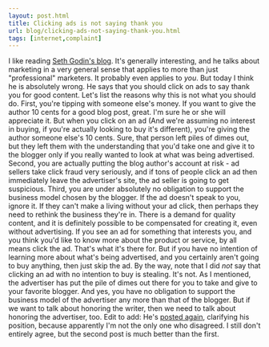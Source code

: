 ```yaml
---
layout: post.html
title: Clicking ads is not saying thank you
url: blog/clicking-ads-not-saying-thank-you.html
tags: [internet,complaint]
---
```

I like reading [Seth Godin's blog](http://sethgodin.typepad.com/seths_blog/2008/08/ads-are-the-new.html). It's generally interesting, and he talks about marketing in a very general sense that applies to more than just "professional" marketers. It probably even applies to _you_. But today I think he is absolutely wrong. He says that you should click on ads to say thank you for good content. Let's list the reasons why this is not what you should do. First, you're tipping with someone else's money. If you want to give the author 10 cents for a good blog post, great. I'm sure he or she will appreciate it. But when you click on an ad (And we're assuming no interest in buying, if you're actually looking to buy it's different), you're giving the author someone else's 10 cents. Sure, that person left piles of dimes out, but they left them with the understanding that you'd take one and give it to the blogger only if you really wanted to look at what was being advertised. Second, you are actually putting the blog author's account at risk - ad sellers take click fraud very seriously, and if tons of people click an ad then immediately leave the advertiser's site, the ad seller is going to get suspicious. Third, you are under absolutely no obligation to support the business model chosen by the blogger. If the ad doesn't speak to you, ignore it. If they can't make a living without your ad click, then perhaps they need to rethink the business they're in. There is a demand for quality content, and it is definitely possible to be compensated for creating it, even without advertising. If you see an ad for something that interests you, and you think you'd like to know more about the product or service, by all means click the ad. That's what it's there for. But if you have no intention of learning more about what's being advertised, and you certainly aren't going to buy anything, then just skip the ad. By the way, note that I did _not_ say that clicking an ad with no intention to buy is stealing. It's not. As I mentioned, the advertiser has put the pile of dimes out there for you to take and give to your favorite blogger. And yes, you have no obligation to support the business model of the advertiser any more than that of the blogger. But if we want to talk about honoring the writer, then we need to talk about honoring the advertiser, too. Edit to add: He's [posted again](http://sethgodin.typepad.com/seths_blog/2008/08/beating-the-sta.html), clarifying his position, because apparently I'm not the only one who disagreed. I still don't entirely agree, but the second post is much better than the first.
